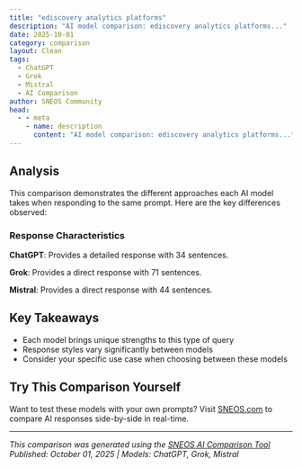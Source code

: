 ```yaml
---
title: "ediscovery analytics platforms"
description: "AI model comparison: ediscovery analytics platforms..."
date: 2025-10-01
category: comparison
layout: Clean
tags:
  - ChatGPT
  - Grok
  - Mistral
  - AI Comparison
author: SNEOS Community
head:
  - - meta
    - name: description
      content: "AI model comparison: ediscovery analytics platforms..."
---
```


<ChatComparison
  title="ediscovery analytics platforms"
  prompt="ediscovery analytics platforms"
  :responses='{"ChatGPT": "eDiscovery analytics platforms are specialized software tools designed to help legal teams efficiently manage and analyze large volumes of electronically stored information (ESI) during the electronic discovery (eDiscovery) process. These platforms leverage advanced analytics, artificial intelligence (AI), and machine learning (ML) technologies to identify relevant data, reduce review volumes, and improve the accuracy and speed of legal document review.\n\nHere are some well-known eDiscovery analytics platforms:\n\n1. **Relativity** \n - Features: Advanced search, predictive coding, technology-assisted review (TAR), email threading, near-duplicate detection, data visualization, and customizable workflows. \n - Use Case: Widely used for complex litigation and investigations with large datasets.\n\n2. **Logikcull** \n - Features: Easy-to-use interface, automated data processing, AI-driven document classification, deduplication, and collaboration tools. \n - Use Case: Popular among small to mid-sized law firms and corporate legal departments for quick turnarounds.\n\n3. **Reveal (formerly Recommind)** \n - Features: Advanced analytics, AI-powered document review, predictive coding, concept clustering, timeline analysis. \n - Use Case: Suitable for law firms and corporations handling large-scale data reviews.\n\n4. **Brainspace (by Reveal/Relativity)** \n - Features: Visual data exploration, semantic analytics, clustering, concept searching, and entity extraction. \n - Use Case: Enhances understanding of complex data sets through intuitive visualizations.\n\n5. **DISCO Ediscovery** \n - Features: Cloud-based platform, AI-powered review, predictive coding, analytics dashboards, and collaboration tools. \n - Use Case: Designed for law firms and corporations focused on efficiency and ease of use.\n\n6. **Exterro** \n - Features: End-to-end eDiscovery lifecycle management, data mapping, legal hold, early case assessment, and analytics. \n - Use Case: Comprehensive platform integrating project management with analytics.\n\n7. **OpenText Axcelerate** \n - Features: AI and ML-driven analytics, advanced search, concept searching, data visualization, and workflow automation. \n - Use Case: Enterprise-grade solution for high-volume eDiscovery projects.\n\n8. **Everlaw** \n - Features: Cloud-based platform, visual timeline, AI-assisted review, predictive coding, and collaboration. \n - Use Case: Law firms and corporate legal teams seeking an intuitive user experience.\n\n### Key Analytics Capabilities in eDiscovery Platforms:\n- **Predictive Coding / Technology Assisted Review (TAR):** Leveraging machine learning to prioritize relevant documents for review. \n- **Clustering and Concept Searching:** Group similar documents and search by themes or concepts rather than keywords. \n- **Email Threading and Near-Duplicate Detection:** Reduces redundancy and improves review efficiency. \n- **Data Visualization:** Graphical representation of data to identify patterns and trends. \n- **Metadata Analysis:** Using document properties to filter and organize data.\n\n### Summary \nWhen choosing an eDiscovery analytics platform, consider factors like scalability, usability, integration capabilities, the volume of data to be processed, security features, and pricing models. Many platforms offer free trials or demos, which can help you assess the best fit for your legal needs.\n\nIf you want, I can provide comparisons, pricing info, or tailor recommendations to your particular use case or jurisdiction.", "Grok": "eDiscovery analytics platforms are specialized software tools designed to assist legal teams, law firms, and organizations in managing, analyzing, and reviewing large volumes of electronic data during the discovery phase of litigation or investigations. These platforms leverage advanced technologies like artificial intelligence (AI), machine learning, predictive coding, and data visualization to streamline the process of identifying relevant documents, reducing costs, and improving efficiency.\n\n### Key Features of eDiscovery Analytics Platforms\n1. **Data Processing and Ingestion**:\n - Import and process large volumes of data from various sources such as emails, documents, social media, and cloud storage.\n - De-duplication, filtering, and indexing to organize data for analysis.\n\n2. **Search and Filtering**:\n - Advanced search capabilities using keywords, Boolean logic, and natural language processing (NLP) to locate relevant documents.\n - Filtering by metadata, file types, custodian, or date ranges.\n\n3. **Predictive Coding/Technology-Assisted Review (TAR)**:\n - Uses machine learning to prioritize and categorize documents based on relevance.\n - Reduces manual review time by training algorithms to identify key documents based on user input.\n\n4. **Data Visualization and Reporting**:\n - Dashboards and visual analytics to provide insights into data trends, communication patterns, and key themes.\n - Helps identify relationships between custodians, topics, or timelines.\n\n5. **Concept Clustering and Theme Identification**:\n - Groups similar documents or content based on themes or concepts, even if they don\u2019t share exact keywords.\n - Helps uncover hidden patterns or critical information.\n\n6. **Email Threading and Relationship Mapping**:\n - Organizes email conversations into threads for easier review.\n - Maps relationships between individuals based on communication patterns.\n\n7. **Privilege and Redaction Tools**:\n - Identifies potentially privileged documents for review.\n - Automates redaction of sensitive information to comply with legal and privacy requirements.\n\n8. **Compliance and Audit Trails**:\n - Ensures compliance with legal and regulatory standards.\n - Maintains an audit trail of data handling and review processes for defensibility.\n\n### Benefits of eDiscovery Analytics Platforms\n- **Cost Efficiency**: Reduces the time and cost of manual document review by automating repetitive tasks.\n- **Accuracy**: Improves the accuracy of identifying relevant documents using AI and machine learning.\n- **Scalability**: Handles large and complex datasets, making it suitable for big cases or investigations.\n- **Speed**: Accelerates the discovery process with faster data processing and analysis.\n- **Risk Mitigation**: Minimizes the risk of missing critical documents or breaching compliance requirements.\n\n### Popular eDiscovery Analytics Platforms\nBelow are some widely used eDiscovery analytics platforms as of recent trends (note that the market evolves, so it\u2019s worth checking for updates):\n1. **Relativity**:\n - One of the leading eDiscovery platforms with strong analytics features, including predictive coding (Relativity Analytics) and data visualization.\n - Offers integrations for case management and review.\n2. **Nuix**:\n - Known for its powerful data processing capabilities and analytics tools for investigations and litigation.\n - Provides advanced indexing and search functionalities.\n3. **Everlaw**:\n - Cloud-based platform with a user-friendly interface and robust analytics features like predictive coding and storytelling tools.\n - Focuses on collaboration and transparency.\n4. **DISCO**:\n - Offers AI-driven analytics and cloud-based review tools for fast and intuitive eDiscovery.\n - Includes features like case analytics and timeline visualization.\n5. **ZyLAB ONE**:\n - Combines eDiscovery with information governance and analytics for legal and compliance needs.\n - Features TAR and advanced text mining.\n6. **Logikcull**:\n - A cloud-based platform focused on ease of use and automation for smaller to mid-sized matters.\n - Includes analytics for quick insights and culling of irrelevant data.\n7. **OpenText Axcelerate**:\n - Provides predictive coding, visualization, and multi-language support for global eDiscovery needs.\n - Integrates with broader content management systems.\n\n### Use Cases\n- **Litigation**: Identifying relevant documents for lawsuits or regulatory investigations.\n- **Internal Investigations**: Analyzing data for corporate fraud, employee misconduct, or policy violations.\n- **Compliance**: Ensuring adherence to data privacy laws (e.g., GDPR, CCPA) during discovery.\n- **Mergers and Acquisitions (M\u0026A)**: Reviewing data for due diligence purposes.\n\n### Challenges\n- **Data Volume and Variety**: Managing massive, unstructured datasets from diverse sources.\n- **Cost**: While platforms reduce manual effort, licensing and storage fees can be high for large cases.\n- **Data Security**: Ensuring sensitive information is protected during processing and review.\n- **Learning Curve**: Some platforms require training to fully leverage advanced analytics features.\n\n### Future Trends\n- **AI and Machine Learning Advancements**: More sophisticated algorithms for predictive coding and anomaly detection.\n- **Cloud Adoption**: Increased use of cloud-based platforms for scalability and remote access.\n- **Integration with Other Tools**: Combining eDiscovery with case management, legal hold, and compliance software.\n- **Focus on Privacy**: Enhanced features to address data privacy regulations and cross-border data transfer issues.\n\nWhen selecting an eDiscovery analytics platform, consider factors like case size, budget, specific feature needs (e.g., multi-language support), and integration requirements. Many providers offer demos or trials to test suitability for your organization\u2019s needs. If you have a specific platform or use case in mind, I can dive deeper into that!", "Mistral": "E-discovery analytics platforms are specialized software tools designed to assist legal professionals, corporations, and government agencies in managing, analyzing, and reviewing large volumes of electronic data during the discovery phase of legal proceedings. These platforms leverage advanced technologies such as machine learning, natural language processing (NLP), and data visualization to streamline the e-discovery process. Here are some key features and functionalities typically found in e-discovery analytics platforms:\n\n### Key Features:\n\n1. **Data Ingestion and Processing:**\n - **Collection:** Tools to collect data from various sources like emails, documents, databases, and social media.\n - **Processing:** Automated processing to handle deduplication, de-NISTing (removing system files), and metadata extraction.\n\n2. **Search and Filtering:**\n - **Keyword Search:** Advanced search capabilities to locate specific documents or communications.\n - **Filtering:** Options to filter data by date, sender, recipient, file type, and other metadata.\n\n3. **Analytics and Visualization:**\n - **Data Visualization:** Interactive dashboards and visualizations to understand data trends, patterns, and anomalies.\n - **Concept Clustering:** Grouping similar documents together based on content.\n - **Email Threading:** Identifying and organizing email conversations to understand the context.\n\n4. **Machine Learning and AI:**\n - **Predictive Coding:** Using machine learning algorithms to predict the relevance of documents.\n - **Sentiment Analysis:** Analyzing the tone and sentiment of communications.\n - **Entity Extraction:** Identifying and extracting key entities such as names, dates, and locations.\n\n5. **Review and Annotation:**\n - **Document Review:** Interfaces for legal teams to review and annotate documents.\n - **Redaction:** Tools to redact sensitive information.\n - **Tagging:** Ability to tag documents for relevance, privilege, and other categories.\n\n6. **Collaboration:**\n - **Team Collaboration:** Features to facilitate collaboration among legal teams, including shared workspaces and real-time updates.\n - **Access Control:** Role-based access control to ensure data security and compliance.\n\n7. **Reporting and Export:**\n - **Reporting:** Comprehensive reporting tools to generate reports on data analysis, review progress, and compliance.\n - **Export:** Options to export data in various formats for production or further analysis.\n\n### Popular E-discovery Analytics Platforms:\n\n1. **Relativity:**\n - A comprehensive platform offering a wide range of e-discovery tools, including advanced analytics, machine learning, and collaboration features.\n\n2. **Nuix:**\n - Known for its powerful data processing and analytics capabilities, including email threading, near-duplicate detection, and concept clustering.\n\n3. **Recommind (OpenText Axcelerate):**\n - Offers predictive coding, concept search, and other advanced analytics features to streamline the e-discovery process.\n\n4. **iCONECT:**\n - Provides robust search, filtering, and analytics tools, along with a user-friendly interface for document review.\n\n5. **Logikcull:**\n - A cloud-based platform that simplifies data ingestion, processing, and review with intuitive analytics and collaboration features.\n\n6. **Everlaw:**\n - Combines advanced analytics, machine learning, and collaboration tools to enhance the efficiency of the e-discovery process.\n\n### Benefits:\n\n- **Efficiency:** Automates many time-consuming tasks, reducing the manual effort required.\n- **Accuracy:** Improves the accuracy of document review and analysis through advanced algorithms.\n- **Cost Savings:** Reduces the need for extensive manual review, leading to significant cost savings.\n- **Compliance:** Ensures compliance with legal and regulatory requirements through robust data management and reporting.\n\nE-discovery analytics platforms are essential tools for legal professionals dealing with large-scale litigation, investigations, and compliance matters. They help in managing the complexity and volume of electronic data, ensuring that relevant information is identified and reviewed efficiently."}' 
  published-date="21:38"
/>

## Analysis

This comparison demonstrates the different approaches each AI model takes when responding to the same prompt. Here are the key differences observed:

### Response Characteristics

**ChatGPT**: Provides a detailed response with 34 sentences. 

**Grok**: Provides a direct response with 71 sentences. 

**Mistral**: Provides a direct response with 44 sentences. 

## Key Takeaways

- Each model brings unique strengths to this type of query
- Response styles vary significantly between models
- Consider your specific use case when choosing between these models

## Try This Comparison Yourself

Want to test these models with your own prompts? Visit [SNEOS.com](https://sneos.com) to compare AI responses side-by-side in real-time.

---

*This comparison was generated using the [SNEOS AI Comparison Tool](https://sneos.com)*
*Published: October 01, 2025 | Models: ChatGPT, Grok, Mistral*
